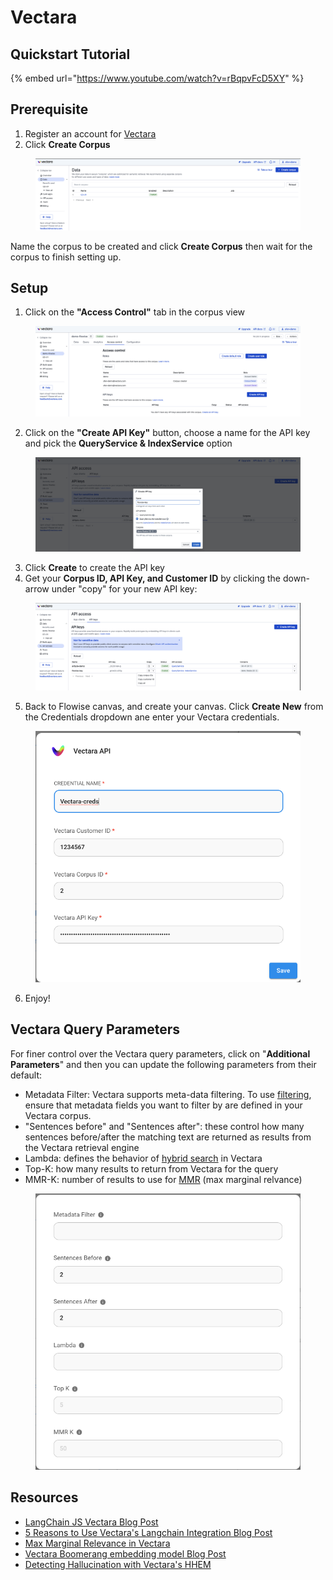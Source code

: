 # Vectara

## Quickstart Tutorial

{% embed url="https://www.youtube.com/watch?v=rBqpvFcD5XY" %}

## Prerequisite

1. Register an account for [Vectara](https://vectara.com/integrations/flowise)
2. Click **Create Corpus**

<figure><img src="../../../.gitbook/assets/vectara/1.png" alt=""><figcaption></figcaption></figure>

Name the corpus to be created and click **Create Corpus** then wait for the corpus to finish setting up.

## Setup

1. Click on the **"Access Control"** tab in the corpus view

<figure><img src="../../../.gitbook/assets/vectara/2.png" alt=""><figcaption></figcaption></figure>

2. Click on the **"Create API Key"** button, choose a name for the API key and pick the **QueryService & IndexService** option

<figure><img src="../../../.gitbook/assets/vectara/3.png" alt=""><figcaption></figcaption></figure>

3. Click **Create** to create the API key
4. Get your **Corpus ID, API Key, and Customer ID** by clicking the down-arrow under "copy" for your new API key:

<figure><img src="../../../.gitbook/assets/vectara/4.png" alt=""><figcaption></figcaption></figure>

5. Back to Flowise canvas, and create your canvas. Click **Create New** from the Credentials dropdown ane enter your Vectara credentials.

<figure><img src="../../../.gitbook/assets/vectara/5.png" alt="" width="500"><figcaption></figcaption></figure>

6. Enjoy!

## Vectara Query Parameters

For finer control over the Vectara query parameters, click on "**Additional Parameters**" and then you can update the following parameters from their default:

* Metadata Filter: Vectara supports meta-data filtering. To use [filtering](https://docs.vectara.com/docs/common-use-cases/filtering-by-metadata/filter-overview), ensure that metadata fields you want to filter by are defined in your Vectara corpus.
* "Sentences before" and "Sentences after": these control how many sentences before/after the matching text are returned as results from the Vectara retrieval engine
* Lambda: defines the behavior of [hybrid search](https://docs.vectara.com/docs/learn/hybrid-search) in Vectara
* Top-K: how many results to return from Vectara for the query
* MMR-K: number of results to use for [MMR](https://docs.vectara.com/docs/api-reference/search-apis/reranking#maximal-marginal-relevance-mmr-reranker) (max marginal relvance)

<figure><img src="../../../.gitbook/assets/vectara/6.png" alt="" width="500"><figcaption></figcaption></figure>

## Resources

* [LangChain JS Vectara Blog Post](https://blog.langchain.dev/langchain-vectara-better-together/)
* [5 Reasons to Use Vectara's Langchain Integration Blog Post](https://vectara.com/5-reasons-to-use-vectaras-langchain-integration/)
* [Max Marginal Relevance in Vectara](https://vectara.com/blog/get-diverse-results-and-comprehensive-summaries-with-vectaras-mmr-reranker/)
* [Vectara Boomerang embedding model Blog Post](https://vectara.com/introducing-boomerang-vectaras-new-and-improved-retrieval-model/)
* [Detecting Hallucination with Vectara's HHEM](https://vectara.com/blog/cut-the-bull-detecting-hallucinations-in-large-language-models/)
